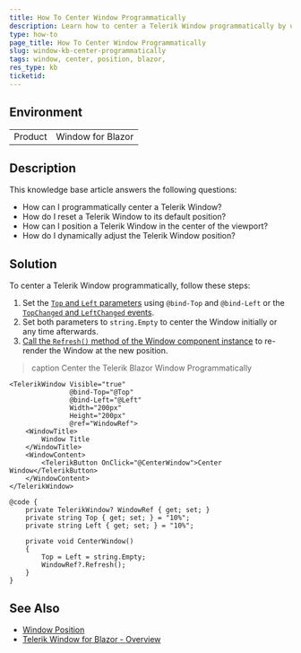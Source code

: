 ```yaml
---
title: How To Center Window Programmatically
description: Learn how to center a Telerik Window programmatically by using the Top and Left parameters.
type: how-to
page_title: How To Center Window Programmatically
slug: window-kb-center-programmatically
tags: window, center, position, blazor,
res_type: kb
ticketid:
---
```


## Environment
<table>
	<tbody>
		<tr>
			<td>Product</td>
			<td>Window for Blazor</td>
		</tr>
	</tbody>
</table>

## Description

This knowledge base article answers the following questions:

* How can I programmatically center a Telerik Window?
* How do I reset a Telerik Window to its default position?
* How can I position a Telerik Window in the center of the viewport?
* How do I dynamically adjust the Telerik Window position?

## Solution

To center a Telerik Window programmatically, follow these steps:

1. Set the [`Top` and `Left` parameters](slug:components/window/position#top-and-left) using `@bind-Top` and `@bind-Left` or the [`TopChanged` and `LeftChanged` events](slug:window-events#leftchanged-and-topchanged).
2. Set both parameters to `string.Empty` to center the Window initially or any time afterwards.
3. [Call the `Refresh()` method of the Window component instance](slug:window-overview#window-reference-and-methods) to re-render the Window at the new position.

>caption Center the Telerik Blazor Window Programmatically

````RAZOR
<TelerikWindow Visible="true"
               @bind-Top="@Top"
               @bind-Left="@Left"
               Width="200px"
               Height="200px"
               @ref="WindowRef">
    <WindowTitle>
        Window Title
    </WindowTitle>
    <WindowContent>
        <TelerikButton OnClick="@CenterWindow">Center Window</TelerikButton>
    </WindowContent>
</TelerikWindow>

@code {
    private TelerikWindow? WindowRef { get; set; }
    private string Top { get; set; } = "10%";
    private string Left { get; set; } = "10%";

    private void CenterWindow()
    {
        Top = Left = string.Empty;
        WindowRef?.Refresh();
    }
}
````

## See Also
- [Window Position](slug:components/window/position)
- [Telerik Window for Blazor - Overview](slug:window-overview)